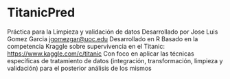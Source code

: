 # TitanicPred
Práctica para la Limpieza y validación de datos
Desarrollado por Jose Luis Gomez Garcia <jgomezgar@uoc.edu>
Desarrollado en R
Basado en la competencia Kraggle sobre supervivencia en el Titanic: https://www.kaggle.com/c/titanic
Con foco en aplicar las técnicas específicas de tratamiento de datos (integración, transformación, limpieza y validación) para el posterior análisis de los mismos
